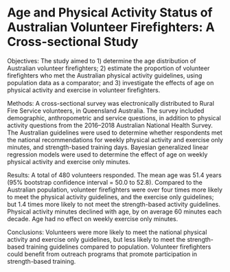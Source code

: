 # Age and Physical Activity Status of Australian Volunteer Firefighters: A Cross-sectional Study

Objectives: The study aimed to 1) determine the age distribution of Australian volunteer firefighters; 2) estimate the proportion of volunteer firefighters who met the Australian physical activity guidelines, using population data as a comparator; and 3) investigate the effects of age on physical activity and exercise in volunteer firefighters.

Methods: A cross-sectional survey was electronically distributed to Rural Fire Service volunteers, in Queensland Australia. The survey included demographic, anthropometric and service questions, in addition to physical activity questions from the 2016–2018 Australian National Health Survey. The Australian guidelines were used to determine whether respondents met the national recommendations for weekly physical activity and exercise only minutes, and strength-based training days. Bayesian generalized linear regression models were used to determine the effect of age on weekly physical activity and exercise only minutes.

Results: A total of 480 volunteers responded. The mean age was 51.4 years (95% bootstrap confidence interval = 50.0 to 52.8). Compared to the Australian population, volunteer firefighters were over four times more likely to meet the physical activity guidelines, and the exercise only guidelines; but 1.4 times more likely to not meet the strength-based activity guidelines. Physical activity minutes declined with age, by on average 60 minutes each decade. Age had no effect on weekly exercise only minutes.

Conclusions: Volunteers were more likely to meet the national physical activity and exercise only guidelines, but less likely to meet the strength-based training guidelines compared to population. Volunteer firefighters could benefit from outreach programs that promote participation in strength-based training.
